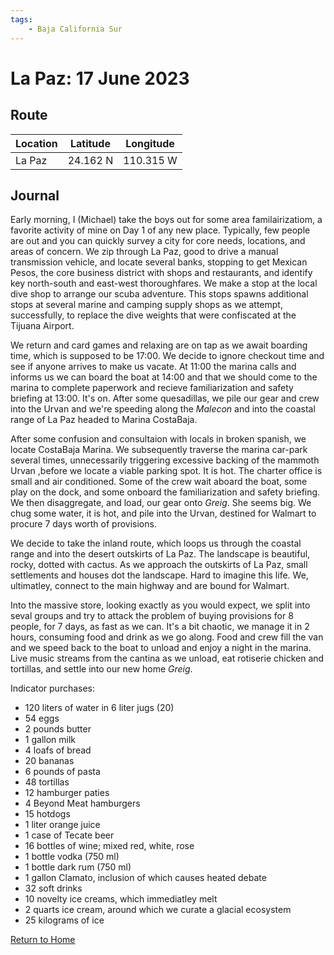 ```yaml
---
tags:
    - Baja California Sur
---
```


# La Paz: 17 June 2023

## Route

| Location | Latitude | Longitude |
|--|--|--|
| La Paz | 24.162 N | 110.315 W |

## Journal

Early morning, I (Michael) take the boys out for some area familairizatiom, a favorite activity of mine on Day 1 of any new place. Typically, few people are out and you can quickly survey a city for core needs, locations, and areas of concern. We zip through La Paz, good to drive a manual transmission vehicle, and locate several banks, stopping to get Mexican Pesos, the core business district with shops and restaurants, and identify key north-south and east-west thoroughfares. We make a stop at the local dive shop to arrange our scuba adventure. This stops spawns additional stops at several marine and camping supply shops as we attempt, successfully, to replace the dive weights that were confiscated at the Tijuana Airport.

We return and card games and relaxing are on tap as we await boarding time, which is supposed to be 17:00. We decide to ignore checkout time and see if anyone arrives to make us vacate. At 11:00 the marina calls and informs us we can board the boat at 14:00 and that we should come to the marina to complete paperwork and recieve familiarization and safety briefing at 13:00. It's on. After some quesadillas, we pile our gear and crew into the Urvan and we're speeding along the _Malecon_ and into the coastal range of La Paz headed to Marina CostaBaja.

After some confusion and consultaion with locals in broken spanish, we locate CostaBaja Marina. We subsequently traverse the marina car-park several times, unnecessarily triggering excessive backing of the mammoth Urvan ,before we locate a viable parking spot. It is hot. The charter office is small and air conditioned. Some of the crew wait aboard the boat, some play on the dock, and some onboard the familiarization and safety briefing. We then disaggregate, and load, our gear onto _Greig_. She seems big. We chug some water, it is hot, and pile into the Urvan, destined for Walmart to procure 7 days worth of provisions.

We decide to take the inland route, which loops us through the coastal range and into the desert outskirts of La Paz. The landscape is beautiful, rocky, dotted with cactus. As we approach the outskirts of La Paz, small settlements and houses dot the landscape. Hard to imagine this life. We, ultimatley, connect to the main highway and are bound for Walmart.

Into the massive store, looking exactly as you would expect, we split into seval groups and try to attack the problem of buying provisions for 8 people, for 7 days, as fast as we can. It's a bit chaotic, we manage it in 2 hours, consuming food and drink as we go along. Food and crew fill the van and we speed back to the boat to unload and enjoy a night in the marina. Live music streams from the cantina as we unload, eat rotiserie chicken and tortillas, and settle into our new home _Greig_. 

Indicator purchases:

- 120 liters of water in 6 liter jugs (20)
- 54 eggs
- 2 pounds butter
- 1 gallon milk
- 4 loafs of bread
- 20 bananas
- 6 pounds of pasta
- 48 tortillas
- 12 hamburger paties
- 4 Beyond Meat hamburgers
- 15 hotdogs
- 1 liter orange juice
- 1 case of Tecate beer
- 16 bottles of wine; mixed red, white, rose
- 1 bottle vodka (750 ml)
- 1 bottle dark rum (750 ml)
- 1 gallon Clamato, inclusion of which causes heated debate
- 32 soft drinks
- 10 novelty ice creams, which immediatley melt
- 2 quarts ice cream, around which we curate a glacial ecosystem
- 25 kilograms of ice

<!--- Below is navigation to home --->
 [Return to Home](index.md)